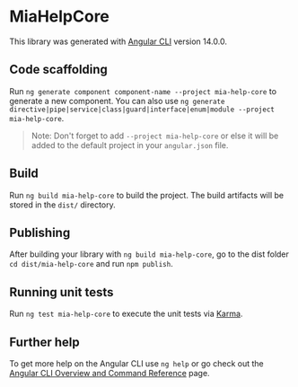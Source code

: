 # MiaHelpCore

This library was generated with [Angular CLI](https://github.com/angular/angular-cli) version 14.0.0.

## Code scaffolding

Run `ng generate component component-name --project mia-help-core` to generate a new component. You can also use `ng generate directive|pipe|service|class|guard|interface|enum|module --project mia-help-core`.

> Note: Don't forget to add `--project mia-help-core` or else it will be added to the default project in your `angular.json` file.

## Build

Run `ng build mia-help-core` to build the project. The build artifacts will be stored in the `dist/` directory.

## Publishing

After building your library with `ng build mia-help-core`, go to the dist folder `cd dist/mia-help-core` and run `npm publish`.

## Running unit tests

Run `ng test mia-help-core` to execute the unit tests via [Karma](https://karma-runner.github.io).

## Further help

To get more help on the Angular CLI use `ng help` or go check out the [Angular CLI Overview and Command Reference](https://angular.io/cli) page.
